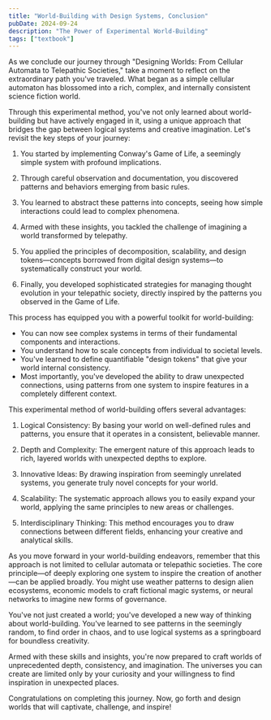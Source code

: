 ```yaml
---
title: "World-Building with Design Systems, Conclusion"
pubDate: 2024-09-24
description: "The Power of Experimental World-Building"
tags: ["textbook"]
---
```


As we conclude our journey through "Designing Worlds: From Cellular Automata to Telepathic Societies," take a moment to reflect on the extraordinary path you've traveled. What began as a simple cellular automaton has blossomed into a rich, complex, and internally consistent science fiction world.

Through this experimental method, you've not only learned about world-building but have actively engaged in it, using a unique approach that bridges the gap between logical systems and creative imagination. Let's revisit the key steps of your journey:

1. You started by implementing Conway's Game of Life, a seemingly simple system with profound implications.

2. Through careful observation and documentation, you discovered patterns and behaviors emerging from basic rules.

3. You learned to abstract these patterns into concepts, seeing how simple interactions could lead to complex phenomena.

4. Armed with these insights, you tackled the challenge of imagining a world transformed by telepathy.

5. You applied the principles of decomposition, scalability, and design tokens—concepts borrowed from digital design systems—to systematically construct your world.

6. Finally, you developed sophisticated strategies for managing thought evolution in your telepathic society, directly inspired by the patterns you observed in the Game of Life.

This process has equipped you with a powerful toolkit for world-building:

- You can now see complex systems in terms of their fundamental components and interactions.
- You understand how to scale concepts from individual to societal levels.
- You've learned to define quantifiable "design tokens" that give your world internal consistency.
- Most importantly, you've developed the ability to draw unexpected connections, using patterns from one system to inspire features in a completely different context.

This experimental method of world-building offers several advantages:

1. Logical Consistency: By basing your world on well-defined rules and patterns, you ensure that it operates in a consistent, believable manner.

2. Depth and Complexity: The emergent nature of this approach leads to rich, layered worlds with unexpected depths to explore.

3. Innovative Ideas: By drawing inspiration from seemingly unrelated systems, you generate truly novel concepts for your world.

4. Scalability: The systematic approach allows you to easily expand your world, applying the same principles to new areas or challenges.

5. Interdisciplinary Thinking: This method encourages you to draw connections between different fields, enhancing your creative and analytical skills.

As you move forward in your world-building endeavors, remember that this approach is not limited to cellular automata or telepathic societies. The core principle—of deeply exploring one system to inspire the creation of another—can be applied broadly. You might use weather patterns to design alien ecosystems, economic models to craft fictional magic systems, or neural networks to imagine new forms of governance.

You've not just created a world; you've developed a new way of thinking about world-building. You've learned to see patterns in the seemingly random, to find order in chaos, and to use logical systems as a springboard for boundless creativity.

Armed with these skills and insights, you're now prepared to craft worlds of unprecedented depth, consistency, and imagination. The universes you can create are limited only by your curiosity and your willingness to find inspiration in unexpected places.

Congratulations on completing this journey. Now, go forth and design worlds that will captivate, challenge, and inspire!